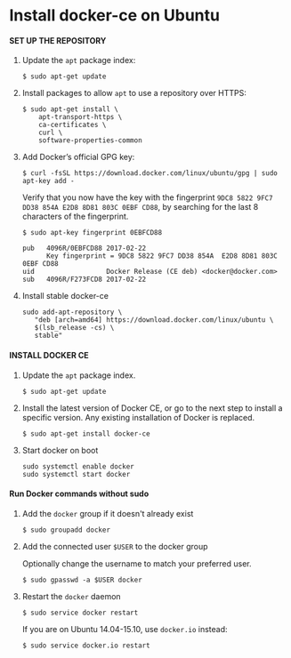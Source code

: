 # Install docker-ce on Ubuntu

#### SET UP THE REPOSITORY

1.  Update the  `apt`  package index:
    
    ```
    $ sudo apt-get update
    ```
    
2.  Install packages to allow  `apt`  to use a repository over HTTPS:
    
    ```
    $ sudo apt-get install \
        apt-transport-https \
        ca-certificates \
        curl \
        software-properties-common   
    ```
    
3.  Add Docker’s official GPG key:
    
    ```
    $ curl -fsSL https://download.docker.com/linux/ubuntu/gpg | sudo apt-key add -   
    ```
    
    Verify that you now have the key with the fingerprint  `9DC8 5822 9FC7 DD38 854A E2D8 8D81 803C 0EBF CD88`, by searching for the last 8 characters of the fingerprint.
    
    ```
    $ sudo apt-key fingerprint 0EBFCD88
    
    pub   4096R/0EBFCD88 2017-02-22
          Key fingerprint = 9DC8 5822 9FC7 DD38 854A  E2D8 8D81 803C 0EBF CD88
    uid                  Docker Release (CE deb) <docker@docker.com>
    sub   4096R/F273FCD8 2017-02-22
    ```

4. Install stable docker-ce
	```
	sudo add-apt-repository \
	   "deb [arch=amd64] https://download.docker.com/linux/ubuntu \
	   $(lsb_release -cs) \
	   stable"
	```

#### INSTALL DOCKER CE

1.  Update the  `apt`  package index.
    
    ```
    $ sudo apt-get update   
    ```
    
2.  Install the latest version of Docker CE, or go to the next step to install a specific version. Any existing installation of Docker is replaced.
    
    ```
    $ sudo apt-get install docker-ce
    ```

3. Start docker on boot

	```
	sudo systemctl enable docker
	sudo systemctl start docker
	```

#### Run Docker commands without sudo


1. Add the `docker` group if it doesn't already exist

	```console
	$ sudo groupadd docker
	```

2. Add the connected user `$USER` to the docker group
    
    Optionally change the username to match your preferred user.

	```console
	$ sudo gpasswd -a $USER docker
	```

3. Restart the `docker` daemon

	```console
	$ sudo service docker restart
	```
   If you are on Ubuntu 14.04-15.10, use `docker.io` instead:

	```console
	$ sudo service docker.io restart
	```
<!--stackedit_data:
eyJoaXN0b3J5IjpbNjYwMTE4ODEzLDIwOTA2MjAyODYsMzQ1MD
gyMTkzLDczMDk5ODExNl19
-->